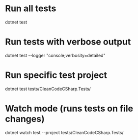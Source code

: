 # Run all tests
dotnet test

# Run tests with verbose output
dotnet test --logger "console;verbosity=detailed"

# Run specific test project
dotnet test tests/CleanCodeCSharp.Tests/

# Watch mode (runs tests on file changes)
dotnet watch test --project tests/CleanCodeCSharp.Tests/

